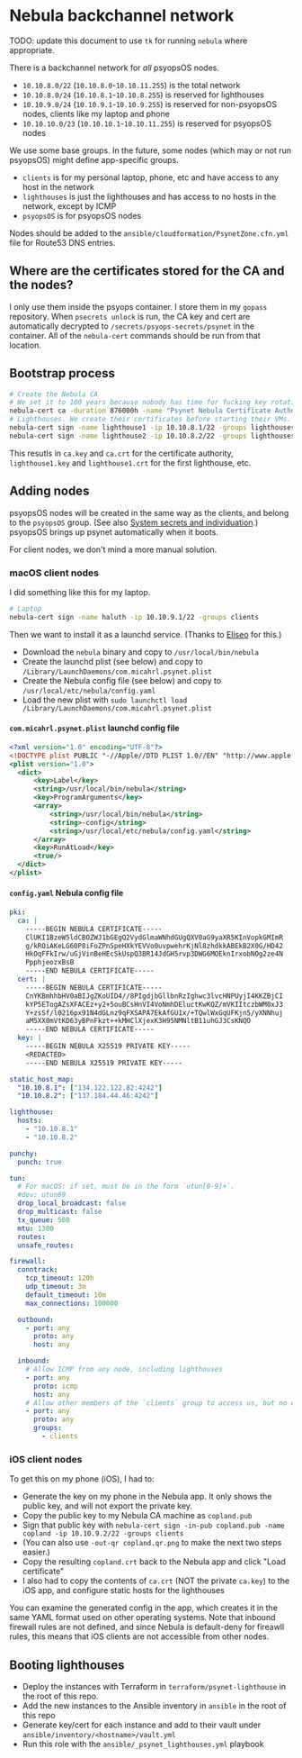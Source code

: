 # Nebula backchannel network

TODO: update this document to use `tk` for running `nebula` where appropriate.

There is a backchannel network for _all_ psyopsOS nodes.

- `10.10.8.0/22` (`10.10.8.0`-`10.10.11.255`) is the total network
- `10.10.8.0/24` (`10.10.8.1`-`10.10.8.255`) is reserved for lighthouses
- `10.10.9.0/24` (`10.10.9.1`-`10.10.9.255`) is reserved for non-psyopsOS nodes, clients like my laptop and phone
- `10.10.10.0/23` (`10.10.10.1`-`10.10.11.255`) is reserved for psyopsOS nodes

We use some base groups.
In the future, some nodes (which may or not run psyopsOS) might define app-specific groups.

- `clients` is for my personal laptop, phone, etc and have access to any host in the network
- `lighthouses` is just the lighthouses and has access to no hosts in the network, except by ICMP
- `psyopsOS` is for psyopsOS nodes

Nodes should be added to the `ansible/cloudformation/PsynetZone.cfn.yml` file for Route53 DNS entries.

## Where are the certificates stored for the CA and the nodes?

I only use them inside the psyops container.
I store them in my `gopass` repository.
When `psecrets unlock` is run,
the CA key and cert are automatically decrypted to `/secrets/psyops-secrets/psynet` in the container.
All of the `nebula-cert` commands should be run from that location.

## Bootstrap process

```sh
# Create the Nebula CA
# We set it to 100 years because nobody has time for fucking key rotation, gtfo lol
nebula-cert ca -duration 876000h -name "Psynet Nebula Certificate Authority"
# Lighthouses. We create their certificates before starting their VMs.
nebula-cert sign -name lighthouse1 -ip 10.10.8.1/22 -groups lighthouses
nebula-cert sign -name lighthouse2 -ip 10.10.8.2/22 -groups lighthouses
```

This resutls in `ca.key` and `ca.crt` for the certificate authority,
`lighthouse1.key` and `lighthouse1.crt` for the first lighthouse,
etc.

## Adding nodes

psyopsOS nodes will be created in the same way as the clients, and belong to the `psyopsOS` group.
(See also [System secrets and individuation](./system-secrets-individuation.md).)
psyopsOS brings up psynet automatically when it boots.

For client nodes, we don't mind a more manual solution.

### macOS client nodes

I did something like this for my laptop.

```sh
# Laptop
nebula-cert sign -name haluth -ip 10.10.9.1/22 -groups clients
```

Then we want to install it as a launchd service.
(Thanks to [Eliseo](https://eliseomartelli.it/blog/nebula) for this.)

- Download the `nebula` binary and copy to `/usr/local/bin/nebula`
- Create the launchd plist (see below) and copy to `/Library/LaunchDaemons/com.micahrl.psynet.plist`
- Create the Nebula config file (see below) and copy to `/usr/local/etc/nebula/config.yaml`
- Load the new plist with `sudo launchctl load /Library/LaunchDaemons/com.micahrl.psynet.plist`

#### `com.micahrl.psynet.plist` launchd config file

```xml
<?xml version="1.0" encoding="UTF-8"?>
<!DOCTYPE plist PUBLIC "-//Apple//DTD PLIST 1.0//EN" "http://www.apple.com/DTDs/PropertyList-1.0.dtd">
<plist version="1.0">
  <dict>
      <key>Label</key>
      <string>/usr/local/bin/nebula</string>
      <key>ProgramArguments</key>
      <array>
          <string>/usr/local/bin/nebula</string>
          <string>-config</string>
          <string>/usr/local/etc/nebula/config.yaml</string>
      </array>
      <key>RunAtLoad</key>
      <true/>
  </dict>
</plist>
```

#### `config.yaml` Nebula config file

```yaml
pki:
  ca: |
    -----BEGIN NEBULA CERTIFICATE-----
    ClUKI1BzeW5ldCBOZWJ1bGEgQ2VydGlmaWNhdGUgQXV0aG9yaXR5KInVopkGMImR
    g/kROiAKeLG60P8iFoZPnSpeHXkYEVVo0uvpwehrKjNl8zhdkkABEkB2X0G/HD42
    HkOqFFkIrw/uGjVinBeHEcSkUspQ3BR14JdGH5rvp3DWG6MOEknIrxobNOg2ze4N
    PpphjeozxBsB
    -----END NEBULA CERTIFICATE-----
  cert: |
    -----BEGIN NEBULA CERTIFICATE-----
    CnYKBmhhbHV0aBIJgZKoUID4//8PIgdjbGllbnRzIghwc3lvcHNPUyjI4KKZBjCI
    kYP5ETogAZsXFACEz+y2+5ouBCsHnVI4VoNmhDEluctKwKQZ/mVKIItczbWM0xJ3
    Y+zsSf/l0216px91N4dGLnz9qFXSAPA7EkAfGU1x/+TQwlWxGqUFKjn5/yXNNhuj
    aM5XX0mVtKD63yBPnFkzt++kMHClXjexK3H95NMNltB11uhGJ3CsKNQO
    -----END NEBULA CERTIFICATE-----
  key: |
    -----BEGIN NEBULA X25519 PRIVATE KEY-----
    <REDACTED>
    -----END NEBULA X25519 PRIVATE KEY-----

static_host_map:
  "10.10.8.1": ["134.122.122.82:4242"]
  "10.10.8.2": ["137.184.44.46:4242"]

lighthouse:
  hosts:
    - "10.10.8.1"
    - "10.10.8.2"

punchy:
  punch: true

tun:
  # For macOS: if set, must be in the form `utun[0-9]+`.
  #dev: utun69
  drop_local_broadcast: false
  drop_multicast: false
  tx_queue: 500
  mtu: 1300
  routes:
  unsafe_routes:

firewall:
  conntrack:
    tcp_timeout: 120h
    udp_timeout: 3m
    default_timeout: 10m
    max_connections: 100000

  outbound:
    - port: any
      proto: any
      host: any

  inbound:
    # Allow ICMP from any node, including lighthouses
    - port: any
      proto: icmp
      host: any
    # Allow other members of the `clients` group to access us, but no other nodes.
    - port: any
      proto: any
      groups:
        - clients
```

### iOS client nodes

To get this on my phone (iOS), I had to:

- Generate the key on my phone in the Nebula app. It only shows the public key, and will not export the private key.
- Copy the public key to my Nebula CA machine as `copland.pub`
- Sign that public key with `nebula-cert sign -in-pub copland.pub -name copland -ip 10.10.9.2/22 -groups clients`
- (You can also use `-out-qr copland.qr.png` to make the next two steps easier.)
- Copy the resulting `copland.crt` back to the Nebula app and click "Load certificate"
- I also had to copy the contents of `ca.crt` (NOT the private `ca.key`) to the iOS app, and configure static hosts for the lighthouses

You can examine the generated config in the app,
which creates it in the same YAML format used on other operating systems.
Note that inbound firewall rules are not defined,
and since Nebula is default-deny for fireawll rules,
this means that iOS clients are not accessible from other nodes.

## Booting lighthouses

- Deploy the instances with Terraform in `terraform/psynet-lighthouse` in the root of this repo.
- Add the new instances to the Ansible inventory in `ansible` in the root of this repo
- Generate key/cert for each instance and add to their vault under `ansible/inventory/<hostname>/vault.yml`
- Run this role with the `ansible/_psynet_lighthouses.yml` playbook
